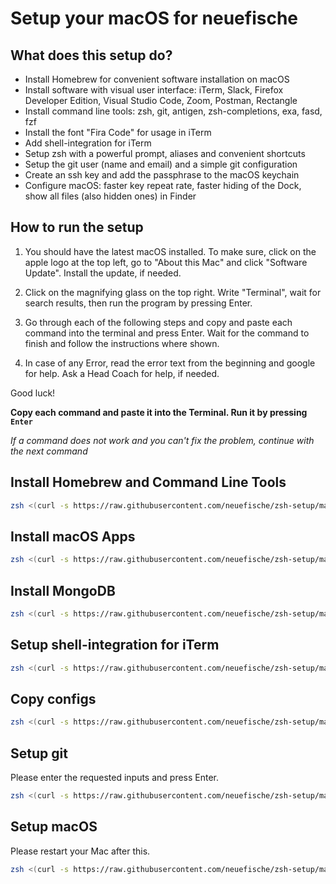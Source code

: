 # Setup your macOS for neuefische

## What does this setup do?

- Install Homebrew for convenient software installation on macOS
- Install software with visual user interface: iTerm, Slack, Firefox Developer Edition, Visual Studio Code, Zoom, Postman, Rectangle
- Install command line tools: zsh, git, antigen, zsh-completions, exa, fasd, fzf
- Install the font "Fira Code" for usage in iTerm
- Add shell-integration for iTerm
- Setup zsh with a powerful prompt, aliases and convenient shortcuts
- Setup the git user (name and email) and a simple git configuration
- Create an ssh key and add the passphrase to the macOS keychain
- Configure macOS: faster key repeat rate, faster hiding of the Dock, show all files (also hidden ones) in Finder

## How to run the setup

1. You should have the latest macOS installed. To make sure, click on the apple logo at the top left, go to "About this Mac" and click "Software Update". Install the update, if needed.

1. Click on the magnifying glass on the top right. Write "Terminal", wait for search results, then run the program by pressing Enter.

1. Go through each of the following steps and copy and paste each command into the terminal and press Enter. Wait for the command to finish and follow the instructions where shown.

1. In case of any Error, read the error text from the beginning and google for help. Ask a Head Coach for help, if needed.

Good luck!

**Copy each command and paste it into the Terminal. Run it by pressing `Enter`**

_If a command does not work and you can't fix the problem, continue with the next command_

## Install Homebrew and Command Line Tools

```sh
zsh <(curl -s https://raw.githubusercontent.com/neuefische/zsh-setup/master/install-brew)
```

## Install macOS Apps

```sh
zsh <(curl -s https://raw.githubusercontent.com/neuefische/zsh-setup/master/install-apps)
```

## Install MongoDB

```sh
zsh <(curl -s https://raw.githubusercontent.com/neuefische/zsh-setup/master/install-mongo)
```

## Setup shell-integration for iTerm

```sh
zsh <(curl -s https://raw.githubusercontent.com/neuefische/zsh-setup/master/setup-iterm)
```

## Copy configs

```sh
zsh <(curl -s https://raw.githubusercontent.com/neuefische/zsh-setup/master/copy-configs)
```

## Setup git

Please enter the requested inputs and press Enter.

```sh
zsh <(curl -s https://raw.githubusercontent.com/neuefische/zsh-setup/master/setup-git)
```

## Setup macOS

Please restart your Mac after this.

```sh
zsh <(curl -s https://raw.githubusercontent.com/neuefische/zsh-setup/master/setup-macos)
```
